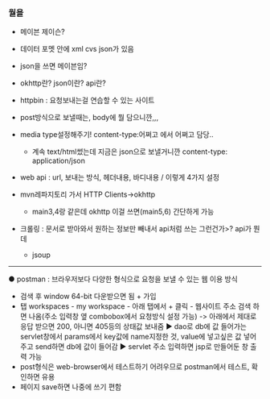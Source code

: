 ### 월욜
- 메이븐 제이슨?
- 데이터 포멧 안에 xml cvs json가 있음
- json을 쓰면 메이븐임?
- okhttp란? json이란? api란?

- httpbin : 요청보내는걸 연습할 수 있는 사이트
- post방식으로 보낼때는, body에 뭘 담으니깐,,,
- media type설정해주기! content-type:어쩌고 에서 어쩌고 담당..
  - 계속 text/html썼는데 지금은 json으로 보낼거니깐 content-type: application/json
- web api : url, 보내는 방식, 헤더내용, 바디내용 / 이렇게 4가지 설정
- mvn레파지토리 가서 HTTP Clients->okhttp 
  - main3,4랑 같은데 okhttp 이걸 쓰면(main5,6) 간단하게 가능
- 크롤링 : 문서로 받아와서 원하는 정보만 빼내서 api처럼 쓰는 그런건가>? api가 뭔데
  - jsoup

----
● postman 
: 브라우저보다 다양한 형식으로 요청을 보낼 수 있는 웹 이용 방식
- 검색 후 window 64-bit 다운받으면 됨 + 가입
- 탭 workspaces - my workspace - 아래 탭에서 + 클릭 - 웹사이트 주소 검색 하면 나옴(주소 입력창 옆 combobox에서 요청방식 설정 가능) -> 아래에서 제대로 응답 받으면 200, 아니면 405등의 상태값 보내줌
▶ dao로 db에 값 들어가는 servlet창에서 params에서 key값에 name지정한 것, value에 넣고싶은 값 넣어주고 send하면 db에 값이 들어감
▶ servlet 주소 입력하면 jsp로 만들어둔 창 출력 가능
- post형식은 web-browser에서 테스트하기 어려우므로 postman에서 테스트, 확인하면 유용
- 페이지 save하면 나중에 쓰기 편함